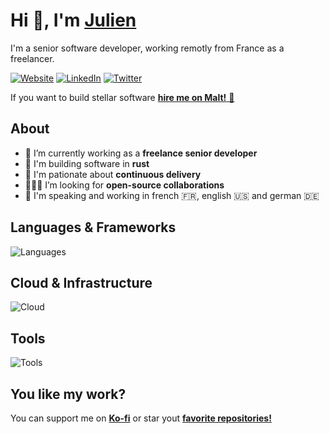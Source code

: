 # Hi 👋, I'm [Julien][website-url]

I'm a senior software developer, working remotly from France as a freelancer.

[![Website](https://img.shields.io/badge/website-FF5D01?style=for-the-badge&logo=astro&logoColor=white)][website-url]
[![LinkedIn](https://img.shields.io/badge/linkedin-0077B5?style=for-the-badge&logo=linkedin&logoColor=white)][linkedin-url]
[![Twitter](https://img.shields.io/badge/twitter-1DA1F2?style=for-the-badge&logo=twitter&logoColor=white)][twitter-url]
<!--
[![Polywork](https://img.shields.io/badge/polywork-543DE0?style=for-the-badge&logo=polywork)][polywork-url]
-->

If you want to build stellar software [**hire me on Malt!** 🚀][malt-url]

## About

- 💼 I’m currently working as a **freelance senior developer**
- 🦀 I'm building software in **rust**
- 🚚 I'm pationate about **continuous delivery**
- 🧑‍🤝‍🧑 I’m looking for **open-source collaborations**
- 💬 I'm speaking and working in french 🇫🇷, english 🇺🇸 and german 🇩🇪

## Languages & Frameworks

![Languages](https://skillicons.dev/icons?i=rust,swift,ts,wasm,astro,solidjs,tailwind,md)

## Cloud & Infrastructure

![Cloud](https://skillicons.dev/icons?i=kubernetes,kafka,postgres,cassandra,redis,prometheus,grafana,jaeger)

## Tools

![Tools](https://skillicons.dev/icons?i=vscode,figma,git,github,githubactions)

<!--
🏛 Distributed systems, Micro-services, SOLID, Clean code
🎚 **Agile**, **TDD**, **Continuous delivery**
-->

## You like my work?

You can support me on [**Ko-fi**][kofi-url] or star yout [**favorite repositories!**][github-repo-url]

[github-repo-url]: <https://github.com/julienmontagut?tab=repositories>
[kofi-url]: <https://ko-fi.com/julienmontagut>
[linkedin-url]: <https://www.linkedin.com/in/julienmontagut>
[malt-url]: <https://www.malt.fr/profile/julienmontagut>
[polywork-url]: <https://polywork.com/julienmontagut>
[twitter-url]: <https://twitter.com/julienmontagut>
[website-url]: <https://julienmontagut.com>
